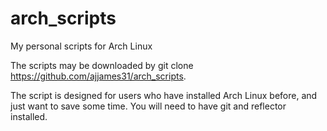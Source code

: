 # arch_scripts
My personal scripts for Arch Linux


The scripts may be downloaded by git clone https://github.com/ajjames31/arch_scripts.

The script is designed for users who have installed Arch Linux before, and just want to save some time. You will need to have git and reflector installed.
